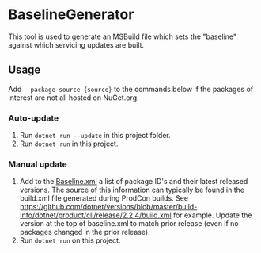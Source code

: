 # BaselineGenerator

This tool is used to generate an MSBuild file which sets the "baseline" against which servicing updates are built.

## Usage

Add `--package-source {source}` to the commands below if the packages of interest are not all hosted on NuGet.org.

### Auto-update

1. Run `dotnet run --update` in this project folder.
2. Run `dotnet run` in this project.

### Manual update

1. Add to the [Baseline.xml](/eng/Baseline.xml) a list of package ID's and their latest released versions. The source of
this information can typically be found in the build.xml file generated during ProdCon builds. See
<https://github.com/dotnet/versions/blob/master/build-info/dotnet/product/cli/release/2.2.4/build.xml> for example.
Update the version at the top of baseline.xml to match prior release (even if no packages changed in the prior release).
2. Run `dotnet run` on this project.
